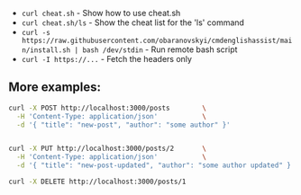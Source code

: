 * `curl cheat.sh` - Show how to use cheat.sh
* `curl cheat.sh/ls` - Show the cheat list for the 'ls' command
* `curl -s https://raw.githubusercontent.com/obaranovskyi/cmdenglishassist/main/install.sh | bash /dev/stdin` - Run remote bash script
* `curl -I https://...` - Fetch the headers only

## More examples:

```bash
curl -X POST http://localhost:3000/posts        \
  -H 'Content-Type: application/json'           \
  -d '{ "title": "new-post", "author": "some author" }'


curl -X PUT http://localhost:3000/posts/2       \
  -H 'Content-Type: application/json'           \
  -d '{ "title": "new-post-updated", "author": "some author updated" }'

curl -X DELETE http://localhost:3000/posts/1
```

